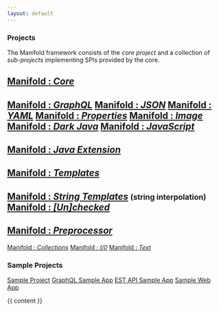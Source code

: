 ```yaml
---
layout: default
---
```


<div>
  <div class="col-md-3">

### Projects

The Manifold framework consists of the *core project* and a collection of *sub-projects* implementing SPIs provided
by the core.

[Manifold : _Core_](https://github.com/manifold-systems/manifold/tree/master/manifold-core-parent/manifold)
---
[Manifold :
_GraphQL_](https://github.com/manifold-systems/manifold/tree/master/manifold-deps-parent/manifold-graphql)
[Manifold : _JSON_](https://github.com/manifold-systems/manifold/tree/master/manifold-deps-parent/manifold-json)
[Manifold : _YAML_](https://github.com/manifold-systems/manifold/tree/master/manifold-deps-parent/manifold-yaml)
[Manifold :
_Properties_](https://github.com/manifold-systems/manifold/tree/master/manifold-deps-parent/manifold-properties)
[Manifold : _Image_](https://github.com/manifold-systems/manifold/tree/master/manifold-deps-parent/manifold-image)
[Manifold : _Dark
Java_](https://github.com/manifold-systems/manifold/tree/master/manifold-deps-parent/manifold-darkj)
[Manifold : _JavaScript_](https://github.com/manifold-systems/manifold/tree/master/manifold-deps-parent/manifold-js)
---
[Manifold : _Java
Extension_](https://github.com/manifold-systems/manifold/tree/master/manifold-deps-parent/manifold-ext)
---
[Manifold :
_Templates_](https://github.com/manifold-systems/manifold/tree/master/manifold-deps-parent/manifold-templates)
---
[Manifold : _String
Templates_](https://github.com/manifold-systems/manifold/tree/master/manifold-deps-parent/manifold-strings)
<small>(string interpolation)</small>
[Manifold :
_[Un]checked_](https://github.com/manifold-systems/manifold/tree/master/manifold-deps-parent/manifold-exceptions)
---
[Manifold :
_Preprocessor_](https://github.com/manifold-systems/manifold/tree/master/manifold-deps-parent/manifold-preprocessor)
---
[Manifold :
_Collections_](https://github.com/manifold-systems/manifold/tree/master/manifold-deps-parent/manifold-collections)
[Manifold : _I/0_](https://github.com/manifold-systems/manifold/tree/master/manifold-deps-parent/manifold-io)
[Manifold : _Text_](https://github.com/manifold-systems/manifold/tree/master/manifold-deps-parent/manifold-text)

### Sample Projects

[Sample Project](https://github.com/manifold-systems/manifold-sample-project)
[GraphQL Sample App](https://github.com/manifold-systems/manifold-sample-graphql-app)
[EST API Sample App](https://github.com/manifold-systems/manifold-sample-rest-api)
[Sample Web App](https://github.com/manifold-systems/manifold-sample-web-app)
  </div>
  <div class="col-md-9">
    {{ content }}
  </div>
</div>